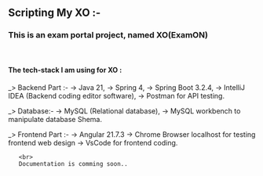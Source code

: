 <h2>Scripting My XO :-</h2>
<h3>This is an exam portal project, named <b>XO(ExamON)</b></h3>
<br>
<h4>The tech-stack I am using for XO :</h4>



   _> Backend Part :-
       -> Java 21,
       -> Spring 4,
       -> Spring Boot 3.2.4,
       -> IntelliJ IDEA (Backend coding editor software),
       -> Postman for API testing.

   _> Database:-
       -> MySQL (Relational database),
       -> MySQL workbench to manipulate database Shema.

   _> Frontend Part :-
       -> Angular 21.7.3
       -> Chrome Browser localhost for testing frontend web design
       -> VsCode for frontend coding. 

       <br>
       Documentation is comming soon..
